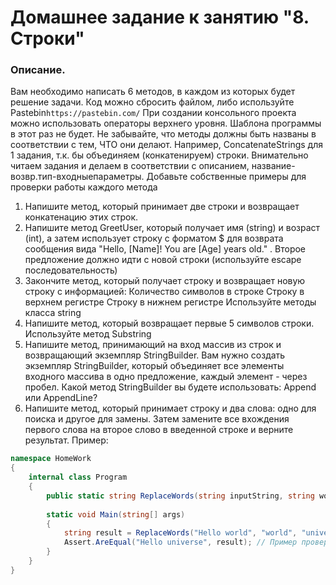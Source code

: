 # Домашнее задание к занятию "8. Строки"

### Описание.

Вам необходимо написать 6 методов, в каждом из которых будет решение задачи.
Код можно сбросить файлом, либо используйте Pastebin`https://pastebin.com/`
При создании консольного проекта можно использовать операторы верхнего уровня. 
Шаблона программы в этот раз не будет. Не забывайте, что методы должны быть названы в соответствии с тем, ЧТО они делают. Например, ConcatenateStrings для 1 задания, т.к. бы объединяем (конкатенируем) строки. Внимательно читаем задания и делаем в соответствии с описанием, название-возвр.тип-входныепараметры. Добавьте собственные примеры для проверки работы каждого метода

1. Напишите метод, который принимает две строки и возвращает конкатенацию этих строк. 
2. Напишите метод GreetUser, который получает имя (string) и возраст (int), а затем использует строку с форматом $ для возврата
 сообщения вида "Hello, [Name]! You are [Age] years old." . 
Второе предложение должно идти с новой строки (используйте escape последовательность)
3. Закончите метод, который получает строку и возвращает новую строку с информацией:
Количество символов в строке
Строку в верхнем регистре
Строку в нижнем регистре
Используйте методы класса string
4. Напишите метод, который возвращает первые 5 символов строки.
Используйте метод Substring
5.  Напишите метод, принимающий на вход массив из строк и возвращающий экземпляр StringBuilder. Вам нужно создать
экземпляр StringBuilder, который объединяет все элементы входного массива в одно предложение, каждый элемент - через пробел.
Какой метод StringBuilder вы будете использовать: Append или AppendLine?
6. Напишите метод, который принимает строку и два слова: одно для поиска и другое для замены. 
Затем замените все вхождения первого слова на второе слово в введенной строке и верните результат.
Пример: 
```csharp
namespace HomeWork
{
    internal class Program
    {
        public static string ReplaceWords(string inputString, string wordToReplace, string replacementWord) {} // возвращаем строку
		
        static void Main(string[] args)
        {
            string result = ReplaceWords("Hello world", "world", "universe");
			Assert.AreEqual("Hello universe", result); // Пример проверки результата
        }
    }
}
```
